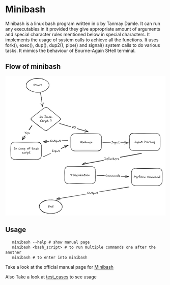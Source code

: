 # Minibash

Minibash is a linux bash program written in c by Tanmay Damle. 
It can run any executables in it provided they give appropriate amount of arguments and special character rules mentioned below in special characters. It implements the usage of system calls to achieve all the functions. It uses fork(), exec(), dup(), dup2(), pipe() and signal() system calls to do various tasks. It mimics the behaviour of Bourne-Again SHell terminal.

## Flow of minibash

![Flow](https://github.com/damletanmay/minibash/blob/main/minibash.png)

## Usage
       minibash --help # show manual page
       minibash <bash_script> # to run multiple commands one after the another
       minibash # to enter into minibash

Take a look at the official manual page for [Minibash](https://github.com/damletanmay/minibash/blob/main/minibash_man_page.txt)

Also Take a look at [test_cases](https://github.com/damletanmay/minibash/blob/main/test_cases) to see usage 
